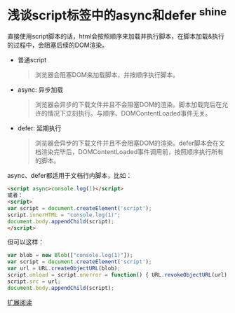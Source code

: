# 浅谈script标签中的async和defer <sup>shine</sup>

直接使用script脚本的话，html会按照顺序来加载并执行脚本，在脚本加载&执行的过程中，会阻塞后续的DOM渲染。

- 普通script
    >浏览器会阻塞DOM来加载脚本，并按顺序执行脚本。
- async: 异步加载
    >浏览器会异步的下载文件并且不会阻塞DOM的渲染。脚本加载完后在允许的情况下立刻执行。与顺序、DOMContentLoaded事件无关。
- defer: 延期执行
    >浏览器会异步的下载文件并且不会阻塞DOM的渲染。defer脚本会在文档渲染完毕后，DOMContentLoaded事件调用前，按照顺序执行所有的脚本。
    
async、defer都适用于文档行内脚本，比如：

```html
<script async>console.log(1)</script>
或者：
<script>
var script = document.createElement('script');
script.innerHTML = "console.log(1)";
document.body.appendChild(script);
</script>
```
但可以这样：
```javascript
var blob = new Blob(["console.log(1)"]);
var script = document.createElement('script');
var url = URL.createObjectURL(blob);
script.onload = script.onerror = function() { URL.revokeObjectURL(url); };
script.src = url;
document.body.appendChild(script);
```

[扩展阅读](https://www.cnblogs.com/jiasm/p/7683930.html)
